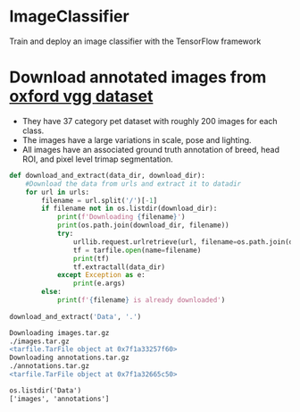 # ImageClassifier
Train and deploy an image classifier with the TensorFlow framework

# Download annotated images from [oxford vgg dataset](http://www.robots.ox.ac.uk/~vgg/data/pets/)
- They have 37 category pet dataset with roughly 200 images for each class. 
- The images have a large variations in scale, pose and lighting.
- All images have an associated ground truth annotation of breed, head ROI, and pixel level trimap segmentation.

```python
def download_and_extract(data_dir, download_dir):
    #Download the data from urls and extract it to datadir
    for url in urls:
        filename = url.split('/')[-1]
        if filename not in os.listdir(download_dir):
            print(f'Downloading {filename}')
            print(os.path.join(download_dir, filename))
            try:
                urllib.request.urlretrieve(url, filename=os.path.join(download_dir, filename))
                tf = tarfile.open(name=filename)
                print(tf)
                tf.extractall(data_dir)
            except Exception as e:
                print(e.args)
        else:
            print(f'{filename} is already downloaded')
    
download_and_extract('Data', '.')
```
```diff
Downloading images.tar.gz
./images.tar.gz
<tarfile.TarFile object at 0x7f1a33257f60>
Downloading annotations.tar.gz
./annotations.tar.gz
<tarfile.TarFile object at 0x7f1a32665c50>

os.listdir('Data')
['images', 'annotations']
```
